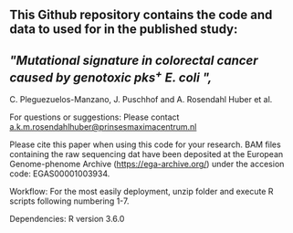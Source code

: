 ## This Github repository contains the code and data to used for in the published study: 
## *"Mutational signature in colorectal cancer caused by genotoxic *pks<sup>+</sup> E. coli* ",*
C. Pleguezuelos-Manzano, J. Puschhof and A. Rosendahl Huber et al. 

For questions or suggestions: Please contact a.k.m.rosendahlhuber@prinsesmaximacentrum.nl

Please cite this paper when using this code for your research.
BAM files containing the raw sequencing dat  have been deposited at the European Genome-phenome Archive (https://ega-archive.org/) under the accesion code: EGAS00001003934. 

Workflow: For the most easily deployment, unzip folder and execute R scripts following numbering 1-7. 

Dependencies: R version 3.6.0
